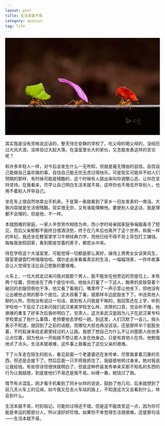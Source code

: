```yaml
---
layout: post
title: 生活本就不易
category: opinion
tag: life
---
```


![bg](/images/bg/BingWallpaper-2015-09-08.jpg)

其实我是没有资格说这话的，整天待在安静的学校了，吃父母的喝父母的，没经历过大风大浪，没体验过大起大落，在温室里长大的家伙，又怎能发表这样的言论呢？

和许多年轻人一样，对今后会发生什么一无所知，但就是毫无理由的自信。自信自己能做自己喜欢做的事，自信自己能无忧无虑过得快乐。可是现实可能并不如人们预期的那样，有时候可能是残酷的，这个时候有人跳出来叫你调整心态，让你在坚持坚持。在我看来，尽早让自己明白生活本就不易，这样你也不用去开导别人，也用不着别人开导自己。

坐在车上很自然地拿出手机来，于是第一条就看到了家乡一旧友发表的一席话。大致内容就是生活很残酷，现实很无奈，又有谁能理解他。要是别人说这话，我是理都不会理的，但是他，不一样。

本就困难的家庭，一家人辛苦劳作相依为命，而小学时母亲因家庭争端服毒寻了短见，而后父亲郁郁不振终日借酒浇愁，终于在几年后也离开了这个世界。和我一样的年纪，我还坐在教室里学习牛顿经典力学，而他已经不得不背上背包打工赚钱。每每我放假回家，看到那座空着的房子，都悲从中来。

<!--more-->

待在学校这个大温室里，可能觉得一切都是那么美好，操场上男男女女谈笑风生，寝室里键盘叮咚嘻嘻哈哈。偶尔走出来看看真实的生活，一幅幅场景，一件件故事会让人觉得生活比自己想象的要艰难。

火车上，一位大叔走过来问我对面那个男人，能不能坐在他旁边的空座位上。本有两个位置，但他坐在了两个座位中间。他抬头打量了一下这人，黝黑的皮肤穿着个破旧的衣服但倒也干净，他又看了看我们，嘴里哼了一声示意让他坐下，但他没有让出被他占用的那半个座位。这大叔看了看，就那样半边屁股坐下了。中途其他人聊的火热，而他没有说过一句话，直到有人问我是干嘛的，我回答还在上学，听到学校他一下反应了过来问我们武汉某某学校怎么样，浓厚的口音，完全听不懂，他艰难的重复了好多次后我听明白了。甘肃人，这次来武汉是因为儿子在武汉某专科学校里出了些什么事情，老师要他去学校一趟。到这里，人们沉默了一会儿，摇头表示不知道，就回到了之前的话题。而哪位大叔也再没说话，还是那样半个屁股坐着，不时起身来给走廊里经过的人让路。我想了想自己为什么不让对面那人给他多让点位置，因为他从一开始就不想让那人坐在他身边，只是有其他人在场，他勉强地点了点头。生活本就艰难，这件事上我看出了这位父亲的艰难。

下了火车走在陌生的街头，看见前面一个老婆婆还在发传单，尽管我拿着沉重的东西，但还是去接下了。然后后面一只手把我抓住了，我疑惑地转过身来，她对我说让我给钱。有些惊讶但很快就明白了，但是这种乔装发传单来买那不知名的东西的行为让我疑惑，到底是他们不易还是我不易。纠缠一番，她饶过了我。

情节有点混乱，刚才看手机看到了同乡伙伴的说说，鼓励了他几句，后来就想到了前几天火车上的见闻，如今我又在去火车站的路上，不知道这次又会看到什么，体会到什么。

生活本就不易，时刻铭记。可能你过得还不错，但是这不能改变这一点，因为你可能是幸运的那部分人，所以请好好珍惜。如果你不幸觉得生活很艰难，还是那句话——生活本就不易。
